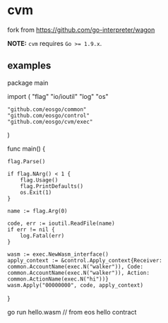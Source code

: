 cvm
=====

fork from https://github.com/go-interpreter/wagon

**NOTE:** `cvm` requires `Go >= 1.9.x`.

## examples

package main

import (
	"flag"
	"io/ioutil"
	"log"
	"os"

	"github.com/eosgo/common"
	"github.com/eosgo/control"
	"github.com/eosgo/cvm/exec"
)

func main() {

	flag.Parse()

	if flag.NArg() < 1 {
		flag.Usage()
		flag.PrintDefaults()
		os.Exit(1)
	}

	name := flag.Arg(0)

	code, err := ioutil.ReadFile(name)
	if err != nil {
		log.Fatal(err)
	}

	wasm := exec.NewWasm_interface()
	apply_context := &control.Apply_context{Receiver: common.AccountName(exec.N("walker")), Code: common.AccountName(exec.N("walker")), Action: common.ActionName(exec.N("hi"))}
	wasm.Apply("00000000", code, apply_context)

}

go run hello.wasm // from eos hello contract
